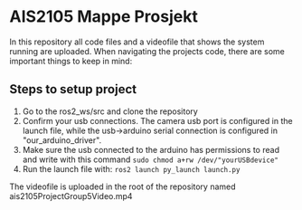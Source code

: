 # AIS2105 Mappe Prosjekt
In this repository all code files and a videofile that shows the system running are uploaded.
When navigating the projects code, there are some important things to keep in mind:

## Steps to setup project
1. Go to the ros2_ws/src and clone the repository
2. Confirm your usb connections. The camera usb port is configured in the launch file, while the usb->arduino serial connection is configured in "our_arduino_driver".
3. Make sure the usb connected to the arduino has permissions to read and write with this command `sudo chmod a+rw /dev/"yourUSBdevice"`
4. Run the launch file with: `ros2 launch py_launch launch.py`

The videofile is uploaded in the root of the repository named ais2105ProjectGroup5Video.mp4
